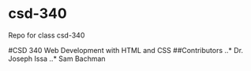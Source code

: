 # csd-340
Repo for class csd-340

#CSD 340 Web Development with HTML and CSS
##Contributors
..* Dr. Joseph Issa
..* Sam Bachman